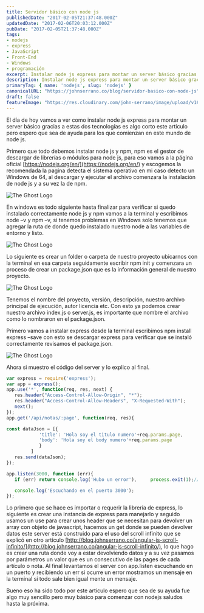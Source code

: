 ```yaml
---
title: Servidor básico con node js
publishedDate: "2017-02-05T21:37:48.000Z"
updatedDate: "2017-02-06T20:03:12.000Z"
pubDate: "2017-02-05T21:37:48.000Z"
tags: 
- nodejs
- express
- JavaScript
- Front-End
- Windows
- programación
excerpt: Instalar node js express para montar un server básico gracias a estas dos tecnologías es algo corto este articulo.
description: Instalar node js express para montar un server básico gracias a estas dos tecnologías es algo corto este articulo.
primaryTag: { name: 'nodejs', slug: 'nodejs' }
canonicalURL: "https://johnserrano.co/blog/servidor-basico-con-node-js"
draft: false
featureImage: "https://res.cloudinary.com/john-serrano/image/upload/v1683316703/John%20Serrano/Blog%20Post/servidor-basico-con-node-js/serverBasic_hjwpvf.jpg"
---
```


El día de hoy vamos a ver como instalar node js express para montar un server básico gracias a estas dos tecnologías es algo corto este articulo pero espero que sea de ayuda para los que comienzan en este mundo de node js.

Primero que todo debemos instalar node js y npm, npm es el gestor de descargar de librerías o módulos para node js, para eso vamos a la página oficial [https://nodejs.org/en/](https://nodejs.org/en/)  y escogemos la recomendada la pagina detecta el sistema operativo en mi caso detecto un Windows de 64, al descargar y ejecutar el archivo comenzara la instalación de node js y a su vez la de npm.

![The Ghost Logo](https://res.cloudinary.com/john-serrano/image/upload/v1683319553/John%20Serrano/Blog%20Post/servidor-basico-con-node-js/node_1_huagnl.jpg)

En windows es todo siguiente hasta finalizar para verificar si quedo instalado correctamente node js y npm vamos a la terminal y escribimos node –v y npm –v, si tenemos problemas en Windows solo tenemos que agregar la ruta de donde quedo instalado nuestro node a las variables de entorno y listo.

![The Ghost Logo](https://res.cloudinary.com/john-serrano/image/upload/v1683319553/John%20Serrano/Blog%20Post/servidor-basico-con-node-js/node_2_xjv5g6.jpg)

Lo siguiente es crear un folder o carpeta de nuestro proyecto ubicarnos con la terminal en esa carpeta seguidamente escribir npm init y comenzara un proceso de crear un package.json que es la información general de nuestro proyecto.

![The Ghost Logo](https://res.cloudinary.com/john-serrano/image/upload/v1683319553/John%20Serrano/Blog%20Post/servidor-basico-con-node-js/node_3_btfo2i.jpg)

Tenemos el nombre del proyecto, versión, descripción, nuestro archivo principal de ejecución, autor licencia etc. Con esto ya podemos crear nuestro archivo index.js o server.js, es importante que nombre el archivo como lo nombraron en el package.json.

Primero vamos a instalar express desde la terminal escribimos npm install express –save con esto se descargar express para verificar que se instaló correctamente revisamos el package.json.

![The Ghost Logo](https://res.cloudinary.com/john-serrano/image/upload/v1683319553/John%20Serrano/Blog%20Post/servidor-basico-con-node-js/node_4_vxw4zt.jpg)

Ahora si muestro el código del server y lo explico al final.

```js
var express = require('express');
var app = express();
app.use('*', function(req, res, next) {
   res.header("Access-Control-Allow-Origin", "*");
   res.header("Access-Control-Allow-Headers", "X-Requested-With");
   next();
});
app.get('/api/notas/:page', function(req, res){

const dataJson = [{
            'title': 'Hola soy el titulo numero'+req.params.page,
            'body': 'Hola soy el body numero'+req.params.page
            }
         ]
   res.send(dataJson);
});

app.listen(3000, function (err){
   if (err) return console.log('Hubo un error'),     process.exit(1);//Devolvemos un mensaje si existe algun error

   console.log('Escuchando en el puerto 3000');
});
```
    

Lo primero que se hace es importar o requerir la librería de express, lo siguiente es crear una instancia de express para manejarlo y seguido usamos un use para crear unos header que se necesitan para devolver un array con objeto de javascript, hacemos un get donde se pueden devolver datos este server está construido para el uso del scroll infinito que se explicó en otro artículo [http://blog.johnserrano.co/angular-js-scroll-infinito/](http://blog.johnserrano.co/angular-js-scroll-infinito/), lo que hago es crear una ruta donde voy a estar devolviendo datos y a su vez pasamos por parámetros un valor que es un consecutivo de las pages de cada artículo o nota. Al final levantamos el server con app.listen escuchando en un puerto y recibiendo un err si ocurre un error mostramos un mensaje en la terminal si todo sale bien igual mente un mensaje.

Bueno eso ha sido todo por este artículo espero que sea de su ayuda fue algo muy sencillo pero muy básico para comenzar con nodejs saludos hasta la próxima.

